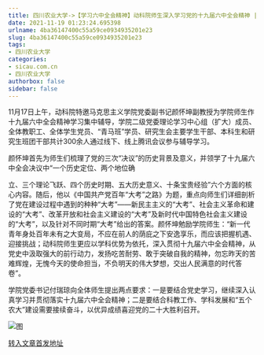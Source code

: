 ```yaml
---
title: 四川农业大学->【学习六中全会精神】动科院师生深入学习党的十九届六中全会精神 | sicau.com.cn
date: 2021-11-19 01:23:24.695398
urlname: 4ba36147400c55a59ce0934935201e23
slug: 4ba36147400c55a59ce0934935201e23
tags: 
- 四川农业大学
categories:
- sicau.com.cn
- 四川农业大学
authorbox: false
sidebar: false
---
```

11月17日上午，动科院特邀马克思主义学院党委副书记颜怀坤副教授为学院师生作十九届六中全会精神学习集中辅导，学院二级党委理论学习中心组（扩大）成员、全体教职工、全体学生党员、“青马班”学员、研究生会主要学生干部、本科生和研究生班团干部共计300余人通过线下、线上腾讯会议参与辅导学习。

颜怀坤首先为师生们梳理了党的三次“决议”的历史背景及意义，并领学了十九届六中全会决议中“一个历史定位、两个地位确
<!--more-->
立、三个理论飞跃、四个历史时期、五大历史意义、十条宝贵经验”六个方面的核心内容。随后，他以《中国共产党百年“大考”之路》为题，重点向师生们详细剖析了党在建设过程中遇到的种种“大考”——新民主主义的“大考”、社会主义革命和建设的“大考”、改革开放和社会主义建设的“大考”及新时代中国特色社会主义建设的“大考”，以及针对不同时期“大考”给出的答案。颜怀坤勉励学院师生：“新一代青年身处百年未有之大变局，不应在前人的荫庇之下安逸享乐，而应该把握机遇、迎接挑战；动科院师生更应以学科优势为依托，深入贯彻十九届六中全会精神，从党史中汲取强大的前行动力，发扬吃苦耐劳、敢于突破自我的精神，勿忘昨天的苦难辉煌，无愧今天的使命担当，不负明天的伟大梦想，交出人民满意的时代答卷”。

学院党委书记付瑞琼向全体师生提出两点要求：一是要结合党史学习，继续深入认真学习并贯彻落实十九届六中全会精神；二是要结合科教工作、学科发展和“五个农大”建设需要接续奋斗，以优异成绩喜迎党的二十大胜利召开。

![图](https://news.sicau.edu.cn/__local/6/95/AC/E33183E9DF4DBAB7902EAB34EB6_AEB5A2A8_1C3477.png)

[转入文章首发地址](https://news.sicau.edu.cn/info/1078/65553.htm)